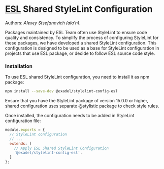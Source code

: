 # [ESL](../../) Shared StyleLint Configuration

Authors: *Alexey Stsefanovich (ala'n)*.

<a name="intro"></a>

Packages maintained by ESL Team often use StyleLint to ensure code quality and consistency.
To simplify the process of configuring StyleLint for these packages, we have developed a shared StyleLint configuration.
This configuration is designed to be used as a base for StyleLint configuration in projects that use ESL package,
or decide to follow ESL source code style.

<a name="installation"></a>

### Installation

To use ESL shared StyleLint configuration, you need to install it as npm package:

```bash
npm install --save-dev @exadel/stylelint-config-esl
```

Ensure that you have the StyleLint package of version 15.0.0 or higher, 
shared configuration uses separate @stylistic package to check style rules.

Once installed, the configuration needs to be added in StyleLint configuration file:

```js
module.exports = {
  // StyleLint configuration
  // ...
  extends: [
    // Apply ESL Shared StyleLint Configuration
    '@exadel/stylelint-config-esl',
  ]
};
```
